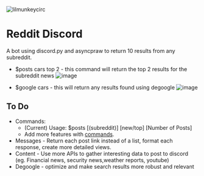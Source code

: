 ![lilmunkeycirc](https://github.com/user-attachments/assets/3a7c7e0e-9501-4ad2-aaeb-64686ce20dd5)

# Reddit Discord
A bot using discord.py and asyncpraw to return 10 results from any subreddit.  
- $posts cars top 2 - this command will return the top 2 results for the subreddit news
![image](https://github.com/user-attachments/assets/5f50ad2c-a133-41d3-a7cd-cff57b2db32e)
  

- $google cars - this will return any results found using degoogle
![image](https://github.com/user-attachments/assets/3f116d24-2845-4c80-a9b4-0626b1d27fe1)


## To Do
- Commands:
  +    (Current) Usage: $posts [(subreddit)] [new/top] [Number of Posts]      
  +    Add more features with [commands](https://discordpy.readthedocs.io/en/latest/ext/commands/commands.html).
- Messages - Return each post link instead of a list, format each response, create more detailed views.
- Content - Use more APIs to gather interesting data to post to discord (eg. Financial news, security news,weather reports, youtube)
- Degoogle - optimize and make search results more robust and relevant
  
